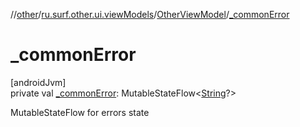 //[other](../../../index.md)/[ru.surf.other.ui.viewModels](../index.md)/[OtherViewModel](index.md)/[_commonError](_common-error.md)

# _commonError

[androidJvm]\
private val [_commonError](_common-error.md): MutableStateFlow&lt;[String](https://kotlinlang.org/api/latest/jvm/stdlib/kotlin/-string/index.html)?&gt;

MutableStateFlow for errors state
